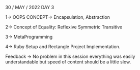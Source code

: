 30 / MAY / 2022
DAY 3

1-> OOPS CONCEPT→ Encapsulation, Abstraction

2-> Concept of Equality:
       Reflexive
      Symmetric
     Transitive

3-> MetaProgramming

4-> Ruby Setup and Rectangle Project Implementation.


Feedback → No problem in this session everything was easily understandable but speed of content should be a little slow.


